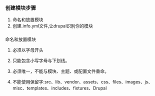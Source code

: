 ### 创建模块步骤

1. 命名和放置模块
2. 创建.info.yml文件,让drupal识别你的模块

### 

命名和放置模块

1. 必须以字母开头

2. 只能包含小写字母与下划线。

3. 必须唯一，不能与模块、主题、或配置文件重命。

4. 不能使用保留字:src、lib、vendor、assets、css、files、images、js、misc、templates、includes、fixtures、Drupal



